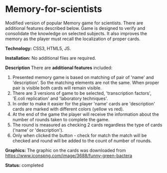 # Memory-for-scientists

Modified version of popular Memory game for scientists. There are additional features described below.
Game is designed to verify and consolidate the knowledge on selected subjects.
It also improves the memory as the player must recall the localization of proper cards.

**Technology:** CSS3, HTML5, JS.

**Installation:** No additional files are required.

**Description**
There are **additional features** included:
1. Presented memory game is based on matching of pair of 'name' and 'description'. So the matching elements are not the same.
When proper pair is visible both cards will remain visible.
2. There are 3 versions of game to be selected, 'transcription factors', 'E.coli replication' and 'laboratory techniques'.
3. In order to make it easier for the player 'name' cards are 'description' cards are marked with different colors (yellow vs red).
4. At the end of the game the player will receive the information about the number of rounds taken to complete the game.
5. The round is measured as checking 2 cards regardless the type of cards ('name' or 'description').
6. Only when clicked the button - check for match the match will be checked and round will be added to the count of number of rounds.


**Graphics:** The graphic on the cards was downloaded from
https://www.iconspng.com/image/3688/funny-green-bactera

**Status:** completed

